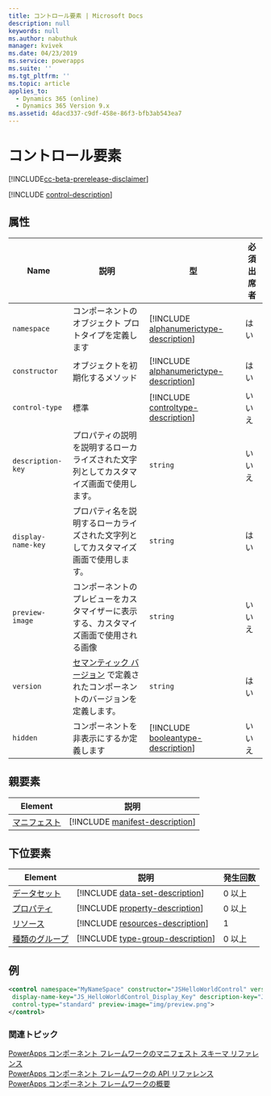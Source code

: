 ```yaml
---
title: コントロール要素 | Microsoft Docs
description: null
keywords: null
ms.author: nabuthuk
manager: kvivek
ms.date: 04/23/2019
ms.service: powerapps
ms.suite: ''
ms.tgt_pltfrm: ''
ms.topic: article
applies_to:
  - Dynamics 365 (online)
  - Dynamics 365 Version 9.x
ms.assetid: 4dacd337-c9df-458e-86f3-bfb3ab543ea7
---
```


# <a name="control-element"></a>コントロール要素

[!INCLUDE[cc-beta-prerelease-disclaimer](../../../includes/cc-beta-prerelease-disclaimer.md)]

[!INCLUDE [control-description](includes/control-description.md)]

## <a name="attributes"></a>属性

|Name|説明|型|必須出席者|
|--|--|--|--|
|`namespace`|コンポーネントのオブジェクト プロトタイプを定義します|[!INCLUDE [alphanumerictype-description](includes/alphanumerictype-description.md)]|はい|
|`constructor`|オブジェクトを初期化するメソッド|[!INCLUDE [alphanumerictype-description](includes/alphanumerictype-description.md)]|はい|
|`control-type`|標準|[!INCLUDE [controltype-description](includes/controltype-description.md)]|いいえ|
|`description-key`|プロパティの説明を説明するローカライズされた文字列としてカスタマイズ画面で使用します。|`string`|いいえ|
|`display-name-key`|プロパティ名を説明するローカライズされた文字列としてカスタマイズ画面で使用します。|`string`|はい|
|`preview-image`|コンポーネントのプレビューをカスタマイザーに表示する、カスタマイズ画面で使用される画像|`string`|いいえ|
|`version`|[セマンティック バージョン](https://semver.org) で定義されたコンポーネントのバージョンを定義します。|`string`|はい|
|`hidden`|コンポーネントを非表示にするか定義します|[!INCLUDE [booleantype-description](includes/booleantype-description.md)]| いいえ|

## <a name="parent-elements"></a>親要素

|Element|説明|
|--|--|
|[マニフェスト](manifest.md)|[!INCLUDE [manifest-description](includes/manifest-description.md)]|

## <a name="child-elements"></a>下位要素

|Element|説明|発生回数|
|--|--|--|
|[データセット](data-set.md)|[!INCLUDE [data-set-description](includes/data-set-description.md)]|0 以上|
|[プロパティ](property.md)|[!INCLUDE [property-description](includes/property-description.md)]|0 以上|
|[リソース](resources.md)|[!INCLUDE [resources-description](includes/resources-description.md)]|1|
|[種類のグループ](type-group.md)|[!INCLUDE [type-group-description](includes/type-group-description.md)]|0 以上|

## <a name="example"></a>例

```xml
<control namespace="MyNameSpace" constructor="JSHelloWorldControl" version="1.0.0"
 display-name-key="JS_HelloWorldControl_Display_Key" description-key="JS_HelloWorldControl_Desc_Key"
 control-type="standard" preview-image="img/preview.png">
</control>
  ```

### <a name="related-topics"></a>関連トピック

[PowerApps コンポーネント フレームワークのマニフェスト スキーマ リファレンス](index.md)<br/>
[PowerApps コンポーネント フレームワークの API リファレンス](../reference/index.md)<br/>
[PowerApps コンポーネント フレームワークの概要](../overview.md)